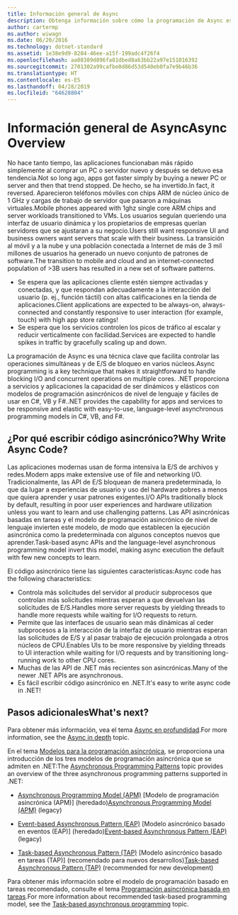```yaml
---
title: Información general de Async
description: Obtenga información sobre cómo la programación de Async es una técnica clave que ayuda a controlar las operaciones simultáneas y de E/S de bloqueo en varios núcleos.
author: cartermp
ms.author: wiwagn
ms.date: 06/20/2016
ms.technology: dotnet-standard
ms.assetid: 1e38e9d9-8284-46ee-a15f-199adc4f26f4
ms.openlocfilehash: aa08389d896fa81dbed8a63bb22a97e151016392
ms.sourcegitcommit: 2701302a99cafbe0d86d53d540eb0fa7e9b46b36
ms.translationtype: HT
ms.contentlocale: es-ES
ms.lasthandoff: 04/28/2019
ms.locfileid: "64628804"
---
```

# <a name="async-overview"></a><span data-ttu-id="d49cc-103">Información general de Async</span><span class="sxs-lookup"><span data-stu-id="d49cc-103">Async Overview</span></span>

<span data-ttu-id="d49cc-104">No hace tanto tiempo, las aplicaciones funcionaban más rápido simplemente al comprar un PC o servidor nuevo y después se detuvo esa tendencia.</span><span class="sxs-lookup"><span data-stu-id="d49cc-104">Not so long ago, apps got faster simply by buying a newer PC or server and then that trend stopped.</span></span> <span data-ttu-id="d49cc-105">De hecho, se ha invertido.</span><span class="sxs-lookup"><span data-stu-id="d49cc-105">In fact, it reversed.</span></span> <span data-ttu-id="d49cc-106">Aparecieron teléfonos móviles con chips ARM de núcleo único de 1 GHz y cargas de trabajo de servidor que pasaron a máquinas virtuales.</span><span class="sxs-lookup"><span data-stu-id="d49cc-106">Mobile phones appeared with 1ghz single core ARM chips and server workloads transitioned to VMs.</span></span> <span data-ttu-id="d49cc-107">Los usuarios seguían queriendo una interfaz de usuario dinámica y los propietarios de empresas querían servidores que se ajustaran a su negocio.</span><span class="sxs-lookup"><span data-stu-id="d49cc-107">Users still want responsive UI and business owners want servers that scale with their business.</span></span> <span data-ttu-id="d49cc-108">La transición al móvil y a la nube y una población conectada a Internet de más de 3 mil millones de usuarios ha generado un nuevo conjunto de patrones de software.</span><span class="sxs-lookup"><span data-stu-id="d49cc-108">The transition to mobile and cloud and an internet-connected population of >3B users has resulted in a new set of software patterns.</span></span> 

* <span data-ttu-id="d49cc-109">Se espera que las aplicaciones cliente estén siempre activadas y conectadas, y que respondan adecuadamente a la interacción del usuario (p. ej., función táctil) con altas calificaciones en la tienda de aplicaciones.</span><span class="sxs-lookup"><span data-stu-id="d49cc-109">Client applications are expected to be always-on, always-connected and constantly responsive to user interaction (for example, touch) with high app store ratings!</span></span>
* <span data-ttu-id="d49cc-110">Se espera que los servicios controlen los picos de tráfico al escalar y reducir verticalmente con facilidad.</span><span class="sxs-lookup"><span data-stu-id="d49cc-110">Services are expected to handle spikes in traffic by gracefully scaling up and down.</span></span> 

<span data-ttu-id="d49cc-111">La programación de Async es una técnica clave que facilita controlar las operaciones simultáneas y de E/S de bloqueo en varios núcleos.</span><span class="sxs-lookup"><span data-stu-id="d49cc-111">Async programming is a key technique that makes it straightforward to handle blocking I/O and concurrent operations on multiple cores.</span></span> <span data-ttu-id="d49cc-112">.NET proporciona a servicios y aplicaciones la capacidad de ser dinámicos y elásticos con modelos de programación asincrónicos de nivel de lenguaje y fáciles de usar en C#, VB y F#.</span><span class="sxs-lookup"><span data-stu-id="d49cc-112">.NET provides the capability for apps and services to be responsive and elastic with easy-to-use, language-level asynchronous programming models in C#, VB, and F#.</span></span>

## <a name="why-write-async-code"></a><span data-ttu-id="d49cc-113">¿Por qué escribir código asincrónico?</span><span class="sxs-lookup"><span data-stu-id="d49cc-113">Why Write Async Code?</span></span>

<span data-ttu-id="d49cc-114">Las aplicaciones modernas usan de forma intensiva la E/S de archivos y redes.</span><span class="sxs-lookup"><span data-stu-id="d49cc-114">Modern apps make extensive use of file and networking I/O.</span></span> <span data-ttu-id="d49cc-115">Tradicionalmente, las API de E/S bloquean de manera predeterminada, lo que da lugar a experiencias de usuario y uso del hardware pobres a menos que quiera aprender y usar patrones exigentes.</span><span class="sxs-lookup"><span data-stu-id="d49cc-115">I/O APIs traditionally block by default, resulting in poor user experiences and hardware utilization unless you want to learn and use challenging patterns.</span></span> <span data-ttu-id="d49cc-116">Las API asincrónicas basadas en tareas y el modelo de programación asincrónico de nivel de lenguaje invierten este modelo, de modo que establecen la ejecución asincrónica como la predeterminada con algunos conceptos nuevos que aprender.</span><span class="sxs-lookup"><span data-stu-id="d49cc-116">Task-based async APIs and the language-level asynchronous programming model invert this model, making async execution the default with few new concepts to learn.</span></span>

<span data-ttu-id="d49cc-117">El código asincrónico tiene las siguientes características:</span><span class="sxs-lookup"><span data-stu-id="d49cc-117">Async code has the following characteristics:</span></span>

* <span data-ttu-id="d49cc-118">Controla más solicitudes del servidor al producir subprocesos que controlan más solicitudes mientras esperan a que devuelvan las solicitudes de E/S.</span><span class="sxs-lookup"><span data-stu-id="d49cc-118">Handles more server requests by yielding threads to handle more requests while waiting for I/O requests to return.</span></span>
* <span data-ttu-id="d49cc-119">Permite que las interfaces de usuario sean más dinámicas al ceder subprocesos a la interacción de la interfaz de usuario mientras esperan las solicitudes de E/S y al pasar trabajo de ejecución prolongada a otros núcleos de CPU.</span><span class="sxs-lookup"><span data-stu-id="d49cc-119">Enables UIs to be more responsive by yielding threads to UI interaction while waiting for I/O requests and by transitioning long-running work to other CPU cores.</span></span>
* <span data-ttu-id="d49cc-120">Muchas de las API de .NET más recientes son asincrónicas.</span><span class="sxs-lookup"><span data-stu-id="d49cc-120">Many of the newer .NET APIs are asynchronous.</span></span>
* <span data-ttu-id="d49cc-121">Es fácil escribir código asincrónico en .NET.</span><span class="sxs-lookup"><span data-stu-id="d49cc-121">It's easy to write async code in .NET!</span></span>

## <a name="whats-next"></a><span data-ttu-id="d49cc-122">Pasos adicionales</span><span class="sxs-lookup"><span data-stu-id="d49cc-122">What's next?</span></span>

<span data-ttu-id="d49cc-123">Para obtener más información, vea el tema [Async en profundidad](async-in-depth.md).</span><span class="sxs-lookup"><span data-stu-id="d49cc-123">For more information, see the [Async in depth](async-in-depth.md) topic.</span></span>

<span data-ttu-id="d49cc-124">En el tema [Modelos para la programación asincrónica](asynchronous-programming-patterns/index.md), se proporciona una introducción de los tres modelos de programación asincrónica que se admiten en .NET:</span><span class="sxs-lookup"><span data-stu-id="d49cc-124">The [Asynchronous Programming Patterns](asynchronous-programming-patterns/index.md) topic provides an overview of the three asynchronous programming patterns supported in .NET:</span></span>  
  
- <span data-ttu-id="d49cc-125">[Asynchronous Programming Model (APM)](asynchronous-programming-patterns/asynchronous-programming-model-apm.md) [Modelo de programación asincrónica (APM)] (heredado)</span><span class="sxs-lookup"><span data-stu-id="d49cc-125">[Asynchronous Programming Model (APM)](asynchronous-programming-patterns/asynchronous-programming-model-apm.md) (legacy)</span></span>  
  
- <span data-ttu-id="d49cc-126">[Event-based Asynchronous Pattern (EAP)](asynchronous-programming-patterns/event-based-asynchronous-pattern-eap.md) [Modelo asincrónico basado en eventos (EAP)] (heredado)</span><span class="sxs-lookup"><span data-stu-id="d49cc-126">[Event-based Asynchronous Pattern (EAP)](asynchronous-programming-patterns/event-based-asynchronous-pattern-eap.md) (legacy)</span></span>  
  
- <span data-ttu-id="d49cc-127">[Task-based Asynchronous Pattern (TAP)](asynchronous-programming-patterns/task-based-asynchronous-pattern-tap.md) [Modelo asincrónico basado en tareas (TAP)] (recomendado para nuevos desarrollos)</span><span class="sxs-lookup"><span data-stu-id="d49cc-127">[Task-based Asynchronous Pattern (TAP)](asynchronous-programming-patterns/task-based-asynchronous-pattern-tap.md) (recommended for new development)</span></span>  

<span data-ttu-id="d49cc-128">Para obtener más información sobre el modelo de programación basado en tareas recomendado, consulte el tema [Programación asincrónica basada en tareas](parallel-programming/task-based-asynchronous-programming.md).</span><span class="sxs-lookup"><span data-stu-id="d49cc-128">For more information about recommended task-based programming model, see the [Task-based asynchronous programming](parallel-programming/task-based-asynchronous-programming.md) topic.</span></span>
